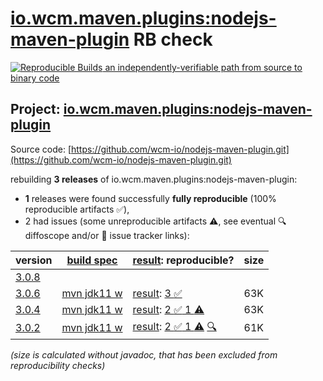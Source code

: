 [io.wcm.maven.plugins:nodejs-maven-plugin](https://central.sonatype.com/artifact/io.wcm.maven.plugins/nodejs-maven-plugin/versions) RB check
=======

[![Reproducible Builds](https://reproducible-builds.org/images/logos/rb.svg) an independently-verifiable path from source to binary code](https://reproducible-builds.org/)

## Project: [io.wcm.maven.plugins:nodejs-maven-plugin](https://central.sonatype.com/artifact/io.wcm.maven.plugins/nodejs-maven-plugin/versions)

Source code: [https://github.com/wcm-io/nodejs-maven-plugin.git](https://github.com/wcm-io/nodejs-maven-plugin.git)

rebuilding **3 releases** of io.wcm.maven.plugins:nodejs-maven-plugin:
- **1** releases were found successfully **fully reproducible** (100% reproducible artifacts :white_check_mark:),
- 2 had issues (some unreproducible artifacts :warning:, see eventual :mag: diffoscope and/or :memo: issue tracker links):

| version | [build spec](/BUILDSPEC.md) | [result](https://reproducible-builds.org/docs/jvm/): reproducible? | size |
| -- | --------- | ------ | -- |
| [3.0.8](https://central.sonatype.com/artifact/io.wcm.maven.plugins/nodejs-maven-plugin/3.0.8/pom) | | | |
| [3.0.6](https://central.sonatype.com/artifact/io.wcm.maven.plugins/nodejs-maven-plugin/3.0.6/pom) | [mvn jdk11 w](nodejs-maven-plugin-3.0.6.buildspec) | [result](nodejs-maven-plugin-3.0.6.buildinfo): [3 :white_check_mark: ](nodejs-maven-plugin-3.0.6.buildcompare) | 63K |
| [3.0.4](https://central.sonatype.com/artifact/io.wcm.maven.plugins/nodejs-maven-plugin/3.0.4/pom) | [mvn jdk11 w](nodejs-maven-plugin-3.0.4.buildspec) | [result](nodejs-maven-plugin-3.0.4.buildinfo): [2 :white_check_mark:  1 :warning:](nodejs-maven-plugin-3.0.4.buildcompare) | 63K |
| [3.0.2](https://central.sonatype.com/artifact/io.wcm.maven.plugins/nodejs-maven-plugin/3.0.2/pom) | [mvn jdk11 w](nodejs-maven-plugin-3.0.2.buildspec) | [result](nodejs-maven-plugin-3.0.2.buildinfo): [2 :white_check_mark:  1 :warning:](nodejs-maven-plugin-3.0.2.buildcompare) [:mag:](nodejs-maven-plugin-3.0.2.diffoscope) | 61K |

<i>(size is calculated without javadoc, that has been excluded from reproducibility checks)</i>
